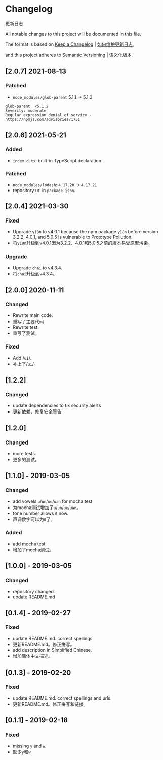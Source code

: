 # Changelog

更新日志

All notable changes to this project will be documented in this file.

The format is based on [Keep a Changelog](https://keepachangelog.com/en/1.0.0/) | [如何维护更新日志](https://keepachangelog.com/zh-CN/1.0.0/),

and this project adheres to [Semantic Versioning](https://semver.org/spec/v2.0.0.html) | [语义化版本](https://semver.org/lang/zh-CN/).


## [2.0.7] 2021-08-13

### Patched

* `node_modules/glob-parent` 5.1.1 -> 5.1.2

```
glob-parent  <5.1.2
Severity: moderate
Regular expression denial of service - https://npmjs.com/advisories/1751
```

## [2.0.6] 2021-05-21

### Added

* `index.d.ts`: built-in TypeScript declaration.

### Patched

* `node_modules/lodash`: `4.17.20` -> `4.17.21`
* repository url in `package.json`.

## [2.0.4] 2021-03-30

### Fixed
* Upgrade `y18n` to v4.0.1 because the npm package `y18n` before version 3.2.2, 4.0.1, and 5.0.5 is vulnerable to Prototype Pollution.
* 将`y18n`升级到v4.0.1因为3.2.2、4.0.1和5.0.5之前的版本易受原型污染。

### Upgrade
* Upgrade `chai` to v4.3.4.
* 将`chai`升级到v4.3.4。

## [2.0.0] 2020-11-11

### Changed

* Rewrite main code.
* 重写了主要代码
* Rewrite test.
* 重写了测试。

### Fixed

* Add /`ui`/.
* 补上了/`ui`/。

## [1.2.2]

### Changed

* update dependencies to fix security alerts
* 更新依赖，修复安全警告

## [1.2.0]

### Changed

* more tests.
* 更多的测试。

## [1.1.0] - 2019-03-05

### Changed

* add vowels `ü`/`ün`/`üe`/`üan` for mocha test.
* 为mocha测试增加了`ü`/`ün`/`üe`/`üan`。
* tone number allows `0` now.
* 声调数字可以为`0`了。

### Added

* add mocha test.
* 增加了mocha测试。

## [1.0.0] - 2019-03-05

### Changed

* repository changed.
* update README.md

## [0.1.4] - 2019-02-27

### Fixed

* update README.md. correct spellings.
* 更新README.md。修正拼写。
* add description in Simplified Chinese.
* 增加简体中文描述。

## [0.1.3] - 2019-02-20

### Fixed

* update README.md. correct spellings and urls.
* 更新README.md。修正拼写和链接。

## [0.1.1] - 2019-02-18

### Fixed

* missing `y` and `w`.
* 缺少`y`和`w`
